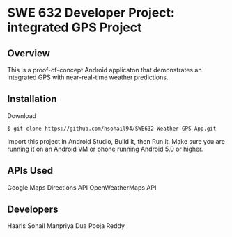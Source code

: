 # SWE 632 Developer Project: integrated GPS Project

## Overview

This is a proof-of-concept Android applicaton that demonstrates an integrated GPS with near-real-time weather
predictions.

## Installation

Download

	$ git clone https://github.com/hsohail94/SWE632-Weather-GPS-App.git

Import this project in Android Studio, Build it, then Run it. Make sure you are running it on an Android
VM or phone running Android 5.0 or higher.

## APIs Used

Google Maps Directions API
OpenWeatherMaps API

## Developers

Haaris Sohail
Manpriya Dua
Pooja Reddy

